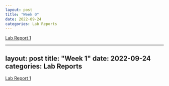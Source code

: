 ```yaml
---
layout: post
title: "Week 0"
date: 2022-09-24
categories: Lab Reports
---
```


[Lab Report 1](https://ijjones.github.io/cse15l-lab-reports/lab-report-1-week-0.html)

---
layout: post
title: "Week 1"
date: 2022-09-24
categories: Lab Reports
---

[Lab Report 1](https://ijjones.github.io/cse15l-lab-reports/lab-report-1-week-0.html)

